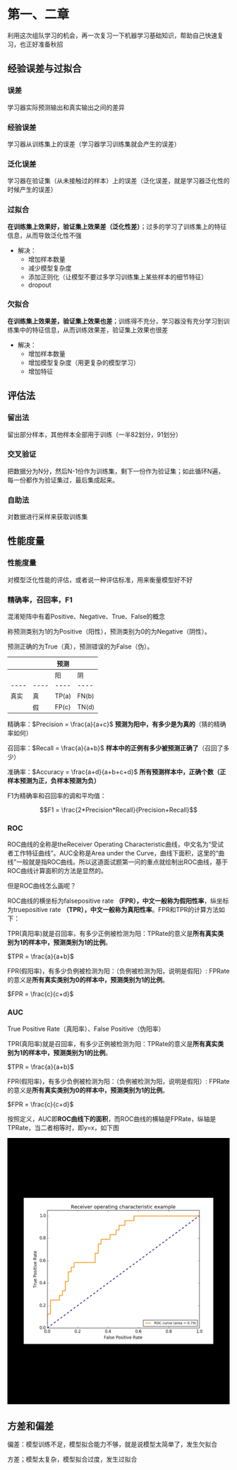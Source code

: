 # 第一、二章

利用这次组队学习的机会，再一次复习一下机器学习基础知识，帮助自己快速复习，也正好准备秋招

## 经验误差与过拟合

### 误差

学习器实际预测输出和真实输出之间的差异

### 经验误差

学习器从训练集上的误差（学习器学习训练集就会产生的误差）

### 泛化误差

学习器在验证集（从未接触过的样本）上的误差（泛化误差，就是学习器泛化性的时候产生的误差）

### 过拟合

**在训练集上效果好，验证集上效果差（泛化性差）**；过多的学习了训练集上的特征信息，从而导致泛化性不强

- 解决：
  - 增加样本数量
  - 减少模型复杂度
  - 添加正则化（让模型不要过多学习训练集上某些样本的细节特征）
  - dropout

### 欠拟合

**在训练集上效果差，验证集上效果也差**；训练得不充分，学习器没有充分学习到训练集中的特征信息，从而训练效果差，验证集上效果也很差

- 解决：
  - 增加样本数量
  - 增加模型复杂度（用更复杂的模型学习）
  - 增加特征

## 评估法

### 留出法

留出部分样本，其他样本全部用于训练（一半82划分，91划分）

### 交叉验证

把数据分为N分，然后N-1份作为训练集，剩下一份作为验证集；如此循环N遍，每一份都作为验证集过，最后集成起来。

### 自助法

对数据进行采样来获取训练集

## 性能度量

### 性能度量

对模型泛化性能的评估，或者说一种评估标准，用来衡量模型好不好

### 精确率，召回率，F1

混淆矩阵中有着Positive、Negative、True、False的概念

称预测类别为1的为Positive（阳性），预测类别为0的为Negative（阴性）。

预测正确的为True（真），预测错误的为False（伪）。

|        |        | 预测  |       |
|  ----  |  ----  | ----  | ----  |
|        |        | 阳    | 阴    |
|  ----  |  ----  | ----  | ----  |
| 真实   | 真     | TP(a) | FN(b) |
|        | 假     | FP(c) | TN(d) |

精确率：$Precision = \frac{a}{a+c}$ **预测为阳中，有多少是为真的**（猜的精确率如何）

召回率：$Recall = \frac{a}{a+b}$ **样本中的正例有多少被预测正确了**（召回了多少）

准确率：$Accuracy = \frac{a+d}{a+b+c+d}$ **所有预测样本中，正确个数（正样本预测为正，负样本预测为负）**

F1为精确率和召回率的调和平均值：

$$F1 = \frac{2*Precision*Recall}{Precision+Recall}$$

### ROC

ROC曲线的全称是theReceiver Operating Characteristic曲线，中文名为“受试者工作特征曲线”。AUC全称是Area under the Curve，曲线下面积，这里的“曲线”一般就是指ROC曲线。所以这道面试题第一问的重点就绘制出ROC曲线，基于ROC曲线计算面积的方法是显然的。

但是ROC曲线怎么画呢？

ROC曲线的横坐标为falsepositive rate **（FPR），中文一般称为假阳性率**，纵坐标为truepositive rate **（TPR），中文一般称为真阳性率**。FPR和TPR的计算方法如下：

TPR(真阳率)就是召回率，有多少正例被检测为阳：TPRate的意义是**所有真实类别为1的样本中，预测类别为1的比例**。

$TPR = \frac{a}{a+b}$

FPR(假阳率)，有多少负例被检测为阳：（负例被检测为阳，说明是假阳）: FPRate的意义是**所有真实类别为0的样本中，预测类别为1的比例**。

$FPR = \frac{c}{c+d}$

### AUC

True Positive Rate（真阳率）、False Positive（伪阳率）

TPR(真阳率)就是召回率，有多少正例被检测为阳：TPRate的意义是**所有真实类别为1的样本中，预测类别为1的比例**。

$TPR = \frac{a}{a+b}$

FPR(假阳率)，有多少负例被检测为阳：（负例被检测为阳，说明是假阳）: FPRate的意义是**所有真实类别为0的样本中，预测类别为1的比例**。

$FPR = \frac{c}{c+d}$

按照定义，AUC即**ROC曲线下的面积**，而ROC曲线的横轴是FPRate，纵轴是TPRate，当二者相等时，即y=x，如下图

![1](img/20210428212453.png)

## 方差和偏差

偏差：模型训练不足，模型拟合能力不够，就是说模型太简单了，发生欠拟合

方差；模型太复杂，模型拟合过度，发生过拟合
